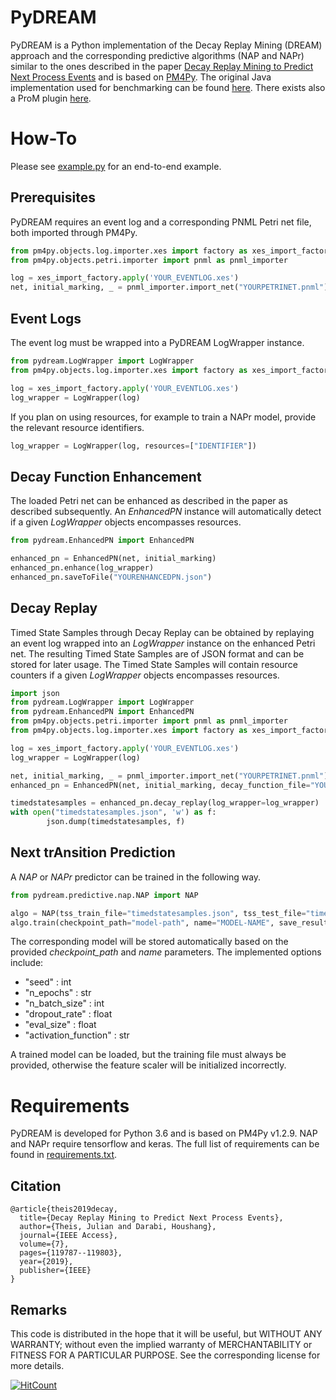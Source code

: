 # PyDREAM
PyDREAM is a Python implementation of the Decay Replay Mining (DREAM) approach and the corresponding predictive algorithms (NAP and NAPr) similar to the ones described in the paper [Decay Replay Mining to Predict Next Process Events](https://ieeexplore.ieee.org/document/8811455) and is based on [PM4Py](http://pm4py.org/). The original Java implementation used for benchmarking can be found [here](https://github.com/Julian-Theis/DREAM-NAP). There exists also a ProM plugin [here](https://prominentlab.github.io/ProM-DREAM/). 

# How-To
Please see [example.py](example.py) for an end-to-end example.

## Prerequisites
PyDREAM requires an event log and a corresponding PNML Petri net file, both imported through PM4Py.
```python
from pm4py.objects.log.importer.xes import factory as xes_import_factory
from pm4py.objects.petri.importer import pnml as pnml_importer

log = xes_import_factory.apply('YOUR_EVENTLOG.xes')
net, initial_marking, _ = pnml_importer.import_net("YOURPETRINET.pnml")
```

## Event Logs
The event log must be wrapped into a PyDREAM LogWrapper instance.
```python
from pydream.LogWrapper import LogWrapper
from pm4py.objects.log.importer.xes import factory as xes_import_factory

log = xes_import_factory.apply('YOUR_EVENTLOG.xes')
log_wrapper = LogWrapper(log)
```

If you plan on using resources, for example to train a NAPr model, provide the relevant resource identifiers.
```python
log_wrapper = LogWrapper(log, resources=["IDENTIFIER"])
```

## Decay Function Enhancement
The loaded Petri net can be enhanced as described in the paper as described subsequently. An *EnhancedPN* instance will automatically detect if a given *LogWrapper* objects encompasses resources.
```python
from pydream.EnhancedPN import EnhancedPN

enhanced_pn = EnhancedPN(net, initial_marking)
enhanced_pn.enhance(log_wrapper)
enhanced_pn.saveToFile("YOURENHANCEDPN.json")
```

## Decay Replay
Timed State Samples through Decay Replay can be obtained by replaying an event log wrapped into an *LogWrapper* instance on the enhanced Petri net. The resulting Timed State Samples are of JSON format and can be stored for later usage. The Timed State Samples will contain resource counters if a given *LogWrapper* objects encompasses resources.
```python
import json
from pydream.LogWrapper import LogWrapper
from pydream.EnhancedPN import EnhancedPN
from pm4py.objects.petri.importer import pnml as pnml_importer
from pm4py.objects.log.importer.xes import factory as xes_import_factory

log = xes_import_factory.apply('YOUR_EVENTLOG.xes')
log_wrapper = LogWrapper(log)

net, initial_marking, _ = pnml_importer.import_net("YOURPETRINET.pnml")
enhanced_pn = EnhancedPN(net, initial_marking, decay_function_file="YOURENHANCEDPN.json")

timedstatesamples = enhanced_pn.decay_replay(log_wrapper=log_wrapper)
with open("timedstatesamples.json", 'w') as f:
        json.dump(timedstatesamples, f)
```

## Next trAnsition Prediction
A *NAP* or *NAPr* predictor can be trained in the following way.
```python
from pydream.predictive.nap.NAP import NAP

algo = NAP(tss_train_file="timedstatesamples.json", tss_test_file="timedstatesamples.json", options={"n_epochs" : 100})
algo.train(checkpoint_path="model-path", name="MODEL-NAME", save_results=True)
```

The corresponding model will be stored automatically based on the provided *checkpoint_path* and *name* parameters. The implemented options include:
* "seed" : int
* "n_epochs" : str
* "n_batch_size" : int
* "dropout_rate" : float
* "eval_size" : float
* "activation_function" : str

A trained model can be loaded, but the training file must always be provided, otherwise the feature scaler will be initialized incorrectly. 

# Requirements
PyDREAM is developed for Python 3.6 and is based on PM4Py v1.2.9. NAP and NAPr require tensorflow and keras. The full list of requirements can be found in [requirements.txt](requirements.txt).

## Citation
```
@article{theis2019decay,
  title={Decay Replay Mining to Predict Next Process Events},
  author={Theis, Julian and Darabi, Houshang},
  journal={IEEE Access},
  volume={7},
  pages={119787--119803},
  year={2019},
  publisher={IEEE}
}
```

## Remarks
This code is distributed in the hope that it will be useful, but WITHOUT ANY WARRANTY; without even the implied warranty of MERCHANTABILITY or FITNESS FOR A PARTICULAR PURPOSE. See the corresponding license for more details.

[![HitCount](http://hits.dwyl.io/Julian-Theis/PyDREAM.svg)](http://hits.dwyl.io/Julian-Theis/PyDREAM)


